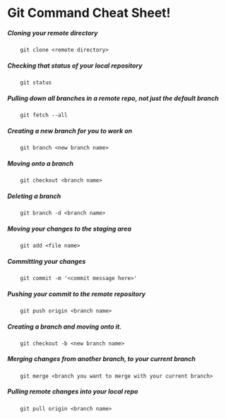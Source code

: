 # Git Command Cheat Sheet!

##### Cloning your remote directory
        git clone <remote directory>

##### Checking that status of your local repository
        git status

##### Pulling down all branches in a remote repo, not just the default branch
        git fetch --all

##### Creating a new branch for you to work on
        git branch <new branch name>

##### Moving onto a branch
        git checkout <branch name>

##### Deleting a branch
		git branch -d <branch name>

##### Moving your changes to the staging area
        git add <file name>

##### Committing your changes
        git commit -m '<commit message here>'

##### Pushing your commit to the remote repository
        git push origin <branch name>

##### Creating a branch and moving onto it.
        git checkout -b <new branch name>

##### Merging changes from another branch, to your current branch
        git merge <branch you want to merge with your current branch>

##### Pulling remote changes into your local repo
        git pull origin <branch name>
